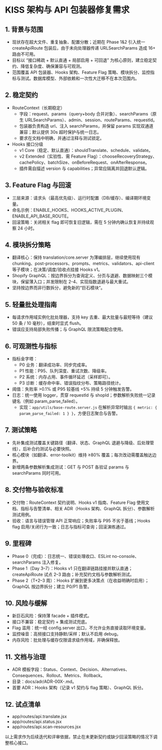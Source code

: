 # KISS 架构与 API 包装器修复需求

## 1. 背景与范围
- 现状存在超大文件、重复抽象、配置分散；近期在 Phase 1&2 引入统一 createApiRoute 包装后，由于未向处理器传递 URLSearchParams 造成 16+ 路由不可用。
- 目标以 “接口稀疏 + 默认直通 + 局部启用 + 可回退” 为核心原则，建立稳定契约、降低复杂度、确保兼容与可观测。
- 范围覆盖 API 包装器、Hooks 架构、Feature Flag 策略、模块拆分、监控指标与测试。数据库模型、外部依赖和一次性大迁移不在本次范围内。

## 2. 稳定契约
- RouteContext（长期稳定）
  - 字段：request、params（query+body 合并对象）、searchParams（原生 URLSearchParams）、admin、session、routeParams、requestId。
  - 包装器负责构造 url、注入 searchParams，并保留 params 实现双通道兼容；默认提供 30s 超时保护与统一日志。
  - 要求在文档中明确，并通过注释与测试锁定。
- Hooks 接口分级
  - v1 Core（稳定、默认直通）：shouldTranslate、schedule、validate。
  - v2 Extended（实验性、需 Feature Flag）：chooseRecoveryStrategy、cachePolicy、batchSize、onBeforeRequest、onAfterResponse。
  - 插件需自描述 version 与 capabilities；异常应隔离并回退默认逻辑。

## 3. Feature Flag 与回滚
- 三层来源：请求头（最高优先级）、运行时配置（DB/缓存）、编译期环境变量。
- 命名示例：ENABLE_HOOKS、HOOKS_ACTIVE_PLUGIN、ENABLE_API_BASE_ROUTE。
- 回滚策略：关闭相关 flag 即可恢复旧逻辑，需在 5 分钟内确认恢复并持续观察 24 小时。

## 4. 模块拆分策略
- 翻译核心：保持 translation/core.server 为薄编排层，继续使用现有 chunking、post-processors、prompts、metrics、validators、api-client 等子模块；在决策/调度/验收点挂接 Hooks v1。
- Shopify GraphQL：按边界拆分为查询定义、分页与退避、数据映射三个模块，保留薄入口；并发限制在 2-4、实现指数退避与最大重试。
- 坚持按边界而非行数拆分，避免新的“巨石模块”。

## 5. 轻量批处理指南
- 每请求作用域实例化批处理器，支持 key 去重、最大批量与最短等待（建议 50 条 / 10 毫秒），结束时显式 flush。
- 错误应支持局部失败传播；与 GraphQL 限流策略配合使用。

## 6. 可观测性与指标
- 指标金字塔：
  - P0 业务：翻译成功率、同步完成率。
  - P1 性能：P95、队列深度、重试次数、降级率。
  - P2 系统：内存占用、事件循环延迟（采样即可）。
  - P3 诊断：缓存命中率、错误指纹分布、策略路径统计。
- 阈值：失败率 >0.1% 或 P95 较基线 +5% 持续 5 分钟触发告警。
- 日志：统一使用 logger，贯穿 requestId 与 shopId；参数解析失败统一记录键名（例如 param_parse_failed）。
  - 实现：`app/utils/base-route.server.js` 在解析异常时输出 `{ metric: { param_parse_failed: 1 } }`，方便日志聚合与告警。

## 7. 测试策略
- 先补集成测试覆盖关键路径（翻译、状态、GraphQL 退避与降级、后处理管线），后补合约测试与必要快照。
- 核心模块（如翻译、error-toolkit）维持 ≥80% 覆盖；每次改动需覆盖触达边界。
- 新增两条参数解析集成测试：GET 与 POST 各验证 params 与 searchParams 同时可用。

## 8. 交付物与验收标准
- 交付物：RouteContext 契约说明、Hooks v1 指南、Feature Flag 使用文档、指标与告警清单、相关 ADR（Hooks 架构、GraphQL 拆分）、参数解析测试用例。
- 验收：语言与错误管理 API 正常响应；失败率与 P95 不劣于基线；Hooks flag 启用/关闭行为一致；日志与指标可查询；回滚演练通过。

## 9. 里程碑
- Phase 0（完成）：日志统一、错误处理收口、ESLint no-console、searchParams 注入修复。
- Phase 1（Day 3–7）：Hooks v1 只在翻译链路挂接并默认直通；createApiRoute 试点 2–3 路由；补充契约文档与参数解析测试。
- Phase 2（T+2–3 周）：Hooks 扩展到更多决策点（在收益明确时启用）；GraphQL 按边界拆分；建立 P0/P1 告警。

## 10. 风险与缓解
- 新巨石风险：保持薄 facade + 插件模式。
- 接口不兼容：稳定契约 + 集成测试兜底。
- Flag 滥用：统一经 config.server 出口，不允许业务直接读取环境变量。
- 监控噪音：高频接口支持静默/采样；默认不启用 debug。
- 内存风险：批处理与缓存仅限请求级作用域，并确保释放。

## 11. 文档与治理
- ADR 模板字段：Status、Context、Decision、Alternatives、Consequences、Rollout、Metrics、Rollback。
- 目录：docs/adr/ADR-00X-<slug>.md。
- 首要 ADR：Hooks 架构（记录 v1 契约与 flag 策略）、GraphQL 拆分。

## 12. 试点清单
- app/routes/api.translate.jsx
- app/routes/api.status.jsx
- app/routes/api.scan-resources.jsx

以上需求作为后续迭代和评审依据，禁止在未更新契约或缺少回滚策略的情况下调整核心接口。

